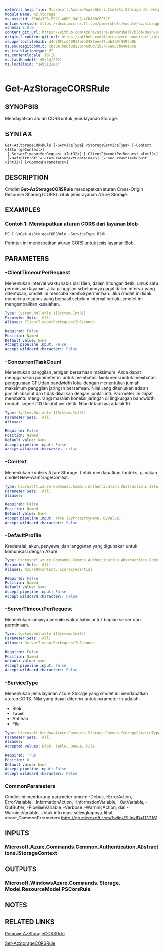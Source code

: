 ```yaml
---
external help file: Microsoft.Azure.PowerShell.Cmdlets.Storage.dll-Help.xml
Module Name: Az.Storage
ms.assetid: 5FA8A3F3-F52C-40BC-94C2-4CDA00C6F32F
online version: https://docs.microsoft.com/powershell/module/az.storage/get-azstoragecorsrule
schema: 2.0.0
content_git_url: https://github.com/Azure/azure-powershell/blob/main/src/Storage/Storage.Management/help/Get-AzStorageCORSRule.md
original_content_git_url: https://github.com/Azure/azure-powershell/blob/main/src/Storage/Storage.Management/help/Get-AzStorageCORSRule.md
ms.openlocfilehash: d4c7891cd4091fa2e2487eee87ceb399f8497b0b
ms.sourcegitcommit: cbc0e7ba6f2d138b46d0d72b6776e95cb040e6c8
ms.translationtype: MT
ms.contentlocale: id-ID
ms.lasthandoff: 05/24/2022
ms.locfileid: "145513186"
---
```

# Get-AzStorageCORSRule

## SYNOPSIS
Mendapatkan aturan CORS untuk jenis layanan Storage.

## SYNTAX

```
Get-AzStorageCORSRule [-ServiceType] <StorageServiceType> [-Context <IStorageContext>]
 [-ServerTimeoutPerRequest <Int32>] [-ClientTimeoutPerRequest <Int32>]
 [-DefaultProfile <IAzureContextContainer>] [-ConcurrentTaskCount <Int32>] [<CommonParameters>]
```

## DESCRIPTION
Cmdlet **Get-AzStorageCORSRule** mendapatkan aturan Cross-Origin Resource Sharing (CORS) untuk jenis layanan Azure Storage.

## EXAMPLES

### Contoh 1: Mendapatkan aturan CORS dari layanan blob
```
PS C:\>Get-AzStorageCORSRule -ServiceType Blob
```

Perintah ini mendapatkan aturan CORS untuk jenis layanan Blob.

## PARAMETERS

### -ClientTimeoutPerRequest
Menentukan interval waktu habis sisi klien, dalam hitungan detik, untuk satu permintaan layanan.
Jika panggilan sebelumnya gagal dalam interval yang ditentukan, cmdlet ini mencoba kembali permintaan.
Jika cmdlet ini tidak menerima respons yang berhasil sebelum interval berlalu, cmdlet ini mengembalikan kesalahan.

```yaml
Type: System.Nullable`1[System.Int32]
Parameter Sets: (All)
Aliases: ClientTimeoutPerRequestInSeconds

Required: False
Position: Named
Default value: None
Accept pipeline input: False
Accept wildcard characters: False
```

### -ConcurrentTaskCount
Menentukan panggilan jaringan bersamaan maksimum.
Anda dapat menggunakan parameter ini untuk membatasi konkurensi untuk membatasi penggunaan CPU dan bandwidth lokal dengan menentukan jumlah maksimum panggilan jaringan bersamaan.
Nilai yang ditentukan adalah jumlah absolut dan tidak dikalikan dengan jumlah inti.
Parameter ini dapat membantu mengurangi masalah koneksi jaringan di lingkungan bandwidth rendah, seperti 100 kilobit per detik.
Nilai defaultnya adalah 10.

```yaml
Type: System.Nullable`1[System.Int32]
Parameter Sets: (All)
Aliases:

Required: False
Position: Named
Default value: None
Accept pipeline input: False
Accept wildcard characters: False
```

### -Context
Menentukan konteks Azure Storage.
Untuk mendapatkan konteks, gunakan cmdlet New-AzStorageContext.

```yaml
Type: Microsoft.Azure.Commands.Common.Authentication.Abstractions.IStorageContext
Parameter Sets: (All)
Aliases:

Required: False
Position: Named
Default value: None
Accept pipeline input: True (ByPropertyName, ByValue)
Accept wildcard characters: False
```

### -DefaultProfile
Kredensial, akun, penyewa, dan langganan yang digunakan untuk komunikasi dengan Azure.

```yaml
Type: Microsoft.Azure.Commands.Common.Authentication.Abstractions.Core.IAzureContextContainer
Parameter Sets: (All)
Aliases: AzureRmContext, AzureCredential

Required: False
Position: Named
Default value: None
Accept pipeline input: False
Accept wildcard characters: False
```

### -ServerTimeoutPerRequest
Menentukan lamanya periode waktu habis untuk bagian server dari permintaan.

```yaml
Type: System.Nullable`1[System.Int32]
Parameter Sets: (All)
Aliases: ServerTimeoutPerRequestInSeconds

Required: False
Position: Named
Default value: None
Accept pipeline input: False
Accept wildcard characters: False
```

### -ServiceType
Menentukan jenis layanan Azure Storage yang cmdlet ini mendapatkan aturan CORS.
Nilai yang dapat diterima untuk parameter ini adalah:
- Blob 
- Tabel 
- Antrean 
- File

```yaml
Type: Microsoft.WindowsAzure.Commands.Storage.Common.StorageServiceType
Parameter Sets: (All)
Aliases:
Accepted values: Blob, Table, Queue, File

Required: True
Position: 0
Default value: None
Accept pipeline input: False
Accept wildcard characters: False
```

### CommonParameters
Cmdlet ini mendukung parameter umum: -Debug, -ErrorAction, -ErrorVariable, -InformationAction, -InformationVariable, -OutVariable, -OutBuffer, -PipelineVariable, -Verbose, -WarningAction, dan -WarningVariable. Untuk informasi selengkapnya, lihat about_CommonParameters (http://go.microsoft.com/fwlink/?LinkID=113216).

## INPUTS

### Microsoft.Azure.Commands.Common.Authentication.Abstractions.IStorageContext

## OUTPUTS

### Microsoft.WindowsAzure.Commands. Storage. Model.ResourceModel.PSCorsRule

## NOTES

## RELATED LINKS

[Remove-AzStorageCORSRule](./Remove-AzStorageCORSRule.md)

[Set-AzStorageCORSRule](./Set-AzStorageCORSRule.md)


